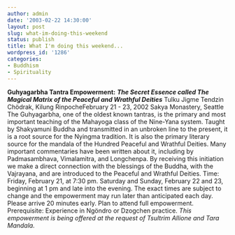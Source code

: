 ```yaml
---
author: admin
date: '2003-02-22 14:30:00'
layout: post
slug: what-im-doing-this-weekend
status: publish
title: What I'm doing this weekend...
wordpress_id: '1286'
categories:
- Buddhism
- Spirituality
---
```


**Guhyagarbha Tantra Empowerment:** ***The Secret Essence called The
Magical Matrix of the Peaceful and Wrathful Deities*** Tulku Jigme
Tendzin Chödrak, Kilung RinpocheFebruary 21 - 23, 2002 Sakya Monastery,
Seattle The Guhyagarbha, one of the oldest known tantras, is the primary
and most important teaching of the Mahayoga class of the Nine-Yana
system. Taught by Shakyamuni Buddha and transmitted in an unbroken line
to the present, it is a root source for the Nyingma tradition. It is
also the primary literary source for the mandala of the Hundred Peaceful
and Wrathful Deities. Many important commentaries have been written
about it, including by Padmasambhava, Vimalamitra, and Longchenpa. By
receiving this initiation we make a direct connection with the blessings
of the Buddha, with the Vajrayana, and are introduced to the Peaceful
and Wrathful Deities. Time: Friday, February 21, at 7:30 pm. Saturday
and Sunday, February 22 and 23, beginning at 1 pm and late into the
evening. The exact times are subject to change and the empowerment may
run later than anticipated each day. Please arrive 20 minutes early.
Plan to attend full empowerment. Prerequisite: Experience in Ngöndro or
Dzogchen practice. *This empowerment is being offered at the request of
Tsultrim Allione and Tara Mandala.*
